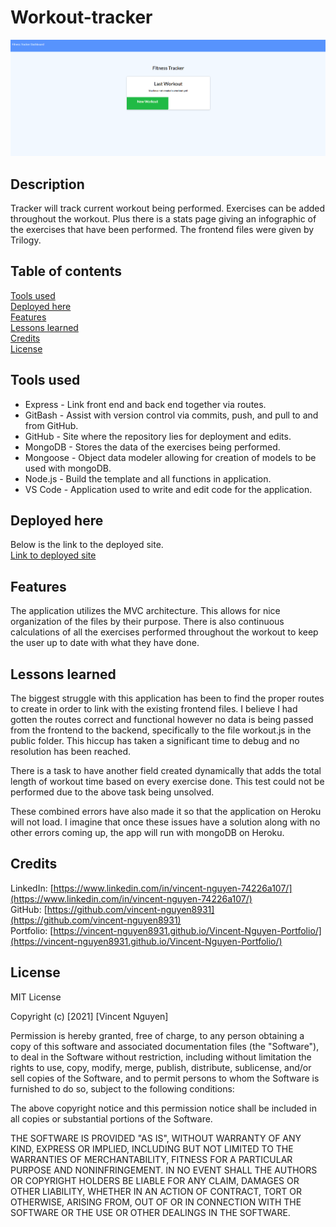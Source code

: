 # Workout-tracker

![image](Workout-tracker-landing-page.png)

Description
------------

Tracker will track current workout being performed. Exercises can be added throughout the workout. Plus there is a stats page giving an infographic of the exercises that have been performed. The frontend files were given by Trilogy. 

 Table of contents
---------------
[Tools used](#Tools-used)<br />
[Deployed here](#Deployed-here)<br />
[Features](#Features)<br />
[Lessons learned](#Lessons-learned)<br />
[Credits](#Credits)<br />
[License](#License)

Tools used
-------------------
* Express - Link front end and back end together via routes.
* GitBash - Assist with version control via commits, push, and pull to and from GitHub.
* GitHub - Site where the repository lies for deployment and edits.
* MongoDB - Stores the data of the exercises being performed.
* Mongoose - Object data modeler allowing for creation of models to be used with mongoDB.
* Node.js - Build the template and all functions in application. 
* VS Code - Application used to write and edit code for the application.

Deployed here
-------------

Below is the link to the deployed site. <br />
[Link to deployed site](https://personal-workout-tracking.herokuapp.com/)


Features
------------------

The application utilizes the MVC architecture. This allows for nice organization of the files by their purpose. There is also continuous calculations of all the exercises performed throughout the workout to keep the user up to date with what they have done. 

Lessons learned
---------------------
The biggest struggle with this application has been to find the proper routes to create in order to link with the existing frontend files. I believe I had gotten the routes correct and functional however no data is being passed from the frontend to the backend, specifically to the file workout.js in the public folder. This hiccup has taken a significant time to debug and no resolution has been reached.

There is a task to have another field created dynamically that adds the total length of workout time based on every exercise done. This test could not be performed due to the above task being unsolved.

These combined errors have also made it so that the application on Heroku will not load. I imagine that once these issues have a solution along with no other errors coming up, the app will run with mongoDB on Heroku.


Credits
---------------
LinkedIn: [https://www.linkedin.com/in/vincent-nguyen-74226a107/](https://www.linkedin.com/in/vincent-nguyen-74226a107/) <br />
GitHub: [https://github.com/vincent-nguyen8931](https://github.com/vincent-nguyen8931) <br />
Portfolio: [https://vincent-nguyen8931.github.io/Vincent-Nguyen-Portfolio/](https://vincent-nguyen8931.github.io/Vincent-Nguyen-Portfolio/)


License
----------
MIT License

Copyright (c) [2021] [Vincent Nguyen]

Permission is hereby granted, free of charge, to any person obtaining a copy
of this software and associated documentation files (the "Software"), to deal
in the Software without restriction, including without limitation the rights
to use, copy, modify, merge, publish, distribute, sublicense, and/or sell
copies of the Software, and to permit persons to whom the Software is
furnished to do so, subject to the following conditions:

The above copyright notice and this permission notice shall be included in all
copies or substantial portions of the Software.

THE SOFTWARE IS PROVIDED "AS IS", WITHOUT WARRANTY OF ANY KIND, EXPRESS OR
IMPLIED, INCLUDING BUT NOT LIMITED TO THE WARRANTIES OF MERCHANTABILITY,
FITNESS FOR A PARTICULAR PURPOSE AND NONINFRINGEMENT. IN NO EVENT SHALL THE
AUTHORS OR COPYRIGHT HOLDERS BE LIABLE FOR ANY CLAIM, DAMAGES OR OTHER
LIABILITY, WHETHER IN AN ACTION OF CONTRACT, TORT OR OTHERWISE, ARISING FROM,
OUT OF OR IN CONNECTION WITH THE SOFTWARE OR THE USE OR OTHER DEALINGS IN THE
SOFTWARE.